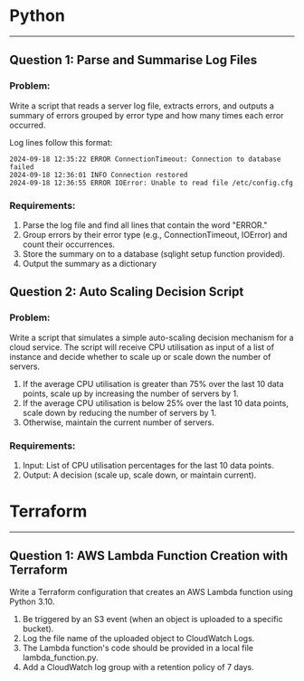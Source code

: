 # Python

---

## Question 1: Parse and Summarise Log Files

### Problem:

Write a script that reads a server log file, extracts errors, and outputs a summary of errors grouped by error type and
how many times each error occurred.

Log lines follow this format:

```log
2024-09-18 12:35:22 ERROR ConnectionTimeout: Connection to database failed
2024-09-18 12:36:01 INFO Connection restored
2024-09-18 12:36:55 ERROR IOError: Unable to read file /etc/config.cfg
```

### Requirements:

1. Parse the log file and find all lines that contain the word "ERROR."
2. Group errors by their error type (e.g., ConnectionTimeout, IOError) and count their occurrences.
3. Store the summary on to a database (sqlight setup function provided).
4. Output the summary as a dictionary

## Question 2: Auto Scaling Decision Script

### Problem:

Write a script that simulates a simple auto-scaling decision mechanism for a cloud service. The script will receive CPU
utilisation as input of a list of instance and decide whether to scale up or scale down the number of servers.

1. If the average CPU utilisation is greater than 75% over the last 10 data points, scale up by increasing the number of
   servers by 1.
2. If the average CPU utilisation is below 25% over the last 10 data points, scale down by reducing the number of
   servers by 1.
3. Otherwise, maintain the current number of servers.

### Requirements:

1. Input: List of CPU utilisation percentages for the last 10 data points.
2. Output: A decision (scale up, scale down, or maintain current).

# Terraform

---

## Question 1: AWS Lambda Function Creation with Terraform

Write a Terraform configuration that creates an AWS Lambda function using Python 3.10.

1. Be triggered by an S3 event (when an object is uploaded to a specific bucket).
2. Log the file name of the uploaded object to CloudWatch Logs.
3. The Lambda function's code should be provided in a local file lambda_function.py.
4. Add a CloudWatch log group with a retention policy of 7 days.